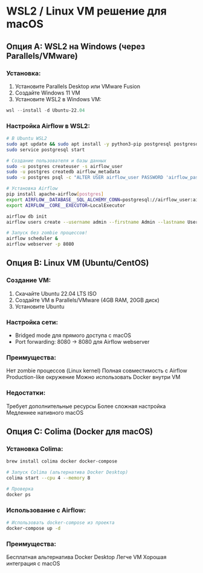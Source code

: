 # WSL2 / Linux VM решение для macOS

## Опция A: WSL2 на Windows (через Parallels/VMware)

### Установка:
1. Установите Parallels Desktop или VMware Fusion
2. Создайте Windows 11 VM
3. Установите WSL2 в Windows VM:
 ```powershell
 wsl --install -d Ubuntu-22.04
 ```

### Настройка Airflow в WSL2:
```bash
# В Ubuntu WSL2
sudo apt update && sudo apt install -y python3-pip postgresql postgresql-contrib
sudo service postgresql start

# Создание пользователя и базы данных
sudo -u postgres createuser -s airflow_user
sudo -u postgres createdb airflow_metadata
sudo -u postgres psql -c "ALTER USER airflow_user PASSWORD 'airflow_password';"

# Установка Airflow
pip install apache-airflow[postgres]
export AIRFLOW__DATABASE__SQL_ALCHEMY_CONN=postgresql://airflow_user:airflow_password@localhost:5432/airflow_metadata
export AIRFLOW__CORE__EXECUTOR=LocalExecutor

airflow db init
airflow users create --username admin --firstname Admin --lastname User --role Admin --email admin@example.com --password admin

# Запуск без zombie процессов!
airflow scheduler &
airflow webserver -p 8080
```

## Опция B: Linux VM (Ubuntu/CentOS)

### Создание VM:
1. Скачайте Ubuntu 22.04 LTS ISO
2. Создайте VM в Parallels/VMware (4GB RAM, 20GB диск)
3. Установите Ubuntu

### Настройка сети:
- Bridged mode для прямого доступа с macOS
- Port forwarding: 8080 -> 8080 для Airflow webserver

### Преимущества:
 Нет zombie процессов (Linux kernel)
 Полная совместимость с Airflow
 Production-like окружение
 Можно использовать Docker внутри VM

### Недостатки:
 Требует дополнительные ресурсы
 Более сложная настройка
 Медленнее нативного macOS

## Опция C: Colima (Docker для macOS)

### Установка Colima:
```bash
brew install colima docker docker-compose

# Запуск Colima (альтернатива Docker Desktop)
colima start --cpu 4 --memory 8

# Проверка
docker ps
```

### Использование с Airflow:
```bash
# Использовать docker-compose из проекта
docker-compose up -d
```

### Преимущества:
 Бесплатная альтернатива Docker Desktop
 Легче VM
 Хорошая интеграция с macOS
